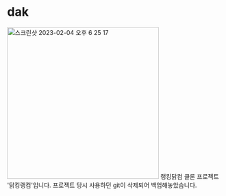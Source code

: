 # dak
<img width="354" alt="스크린샷 2023-02-04 오후 6 25 17" src="https://user-images.githubusercontent.com/85146393/216759680-93d5e732-cdfc-407a-90a1-664640418f55.png">
랭킹닭컴 클론 프로젝트 '닭킹랭컴'입니다.
프로젝트 당시 사용하던 git이 삭제되어 백업해놓았습니다.
